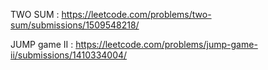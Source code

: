 TWO SUM : https://leetcode.com/problems/two-sum/submissions/1509548218/

JUMP game II : https://leetcode.com/problems/jump-game-ii/submissions/1410334004/